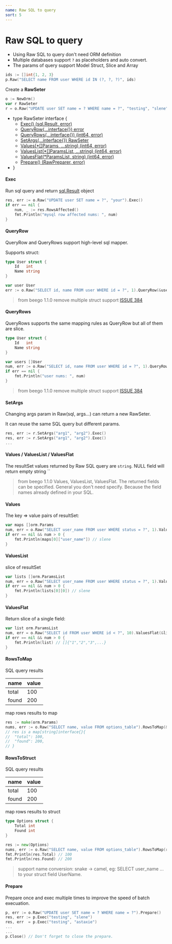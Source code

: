 ```yaml
---
name: Raw SQL to query
sort: 5
---
```


# Raw SQL to query

* Using Raw SQL to query don't need ORM definition
* Multiple databases support `?` as placeholders and auto convert.
* The params of query support Model Struct, Slice and Array

```go
ids := []int{1, 2, 3}
p.Raw("SELECT name FROM user WHERE id IN (?, ?, ?)", ids)
```

Create a **RawSeter**

```go
o := NewOrm()
var r RawSeter
r = o.Raw("UPDATE user SET name = ? WHERE name = ?", "testing", "slene")
```

* type RawSeter interface {
	* [Exec() (sql.Result, error)](#exec)
	* [QueryRow(...interface{}) error](#queryrow)
	* [QueryRows(...interface{}) (int64, error)](#queryrows)
	* [SetArgs(...interface{}) RawSeter](#setargs)
	* [Values(*[]Params, ...string) (int64, error)](#values)
	* [ValuesList(*[]ParamsList, ...string) (int64, error)](#valueslist)
	* [ValuesFlat(*ParamsList, string) (int64, error)](#valuesflat)
	* [Prepare() (RawPreparer, error)](#prepare)
* }

#### Exec

Run sql query and return [sql.Result](http://gowalker.org/database/sql#Result) object

```go
res, err := o.Raw("UPDATE user SET name = ?", "your").Exec()
if err == nil {
	num, _ := res.RowsAffected()
	fmt.Println("mysql row affected nums: ", num)
}
```

#### QueryRow

QueryRow and QueryRows support high-level sql mapper.

Supports struct:

```go
type User struct {
	Id   int
	Name string
}

var user User
err := o.Raw("SELECT id, name FROM user WHERE id = ?", 1).QueryRow(&user)
```

> from beego 1.1.0 remove multiple struct support [ISSUE 384](https://github.com/astaxie/beego/issues/384)

#### QueryRows

QueryRows supports the same mapping rules as QueryRow but all of them are slice.

```go
type User struct {
	Id   int
	Name string
}

var users []User
num, err := o.Raw("SELECT id, name FROM user WHERE id = ?", 1).QueryRows(&users)
if err == nil {
	fmt.Println("user nums: ", num)
}
```

> from beego 1.1.0 remove multiple struct support [ISSUE 384](https://github.com/astaxie/beego/issues/384)

#### SetArgs

Changing args param in Raw(sql, args...) can return a new RawSeter.

It can reuse the same SQL query but different params.

```go
res, err := r.SetArgs("arg1", "arg2").Exec()
res, err := r.SetArgs("arg1", "arg2").Exec()
...
```
#### Values / ValuesList / ValuesFlat

The resultSet values returned by Raw SQL query are `string`. NULL field will return empty string ``

> from beego 1.1.0 
> Values, ValuesList, ValuesFlat. The returned fields can be specified.
> General you don't need specify. Because the field names already defined in your SQL.

#### Values

The key => value pairs of resultSet:

```go
var maps []orm.Params
num, err = o.Raw("SELECT user_name FROM user WHERE status = ?", 1).Values(&maps)
if err == nil && num > 0 {
	fmt.Println(maps[0]["user_name"]) // slene
}
```

#### ValuesList

slice of resultSet

```go
var lists []orm.ParamsList
num, err = o.Raw("SELECT user_name FROM user WHERE status = ?", 1).ValuesList(&lists)
if err == nil && num > 0 {
	fmt.Println(lists[0][0]) // slene
}
```

#### ValuesFlat

Return slice of a single field:

```go
var list orm.ParamsList
num, err = o.Raw("SELECT id FROM user WHERE id < ?", 10).ValuesFlat(&list)
if err == nil && num > 0 {
	fmt.Println(list) // []{"1","2","3",...}
}
```

#### RowsToMap

SQL query results

| name | value |
| --- | --- |
| total | 100 |
| found | 200 |

map rows results to map

```go
res := make(orm.Params)
nums, err := o.Raw("SELECT name, value FROM options_table").RowsToMap(&res, "name", "value")
// res is a map[string]interface{}{
//	"total": 100,
//	"found": 200,
// }
```

#### RowsToStruct

SQL query results

| name | value |
| --- | --- |
| total | 100 |
| found | 200 |

map rows results to struct

```go
type Options struct {
	Total int
	Found int
}

res := new(Options)
nums, err := o.Raw("SELECT name, value FROM options_table").RowsToMap(res, "name", "value")
fmt.Println(res.Total) // 100
fmt.Println(res.Found) // 200
```

> support name conversion: snake -> camel, eg: SELECT user_name ... to your struct field UserName.

#### Prepare

Prepare once and exec multiple times to improve the speed of batch execuation.

```go
p, err := o.Raw("UPDATE user SET name = ? WHERE name = ?").Prepare()
res, err := p.Exec("testing", "slene")
res, err  = p.Exec("testing", "astaxie")
...
...
p.Close() // Don't forget to close the prepare.
```

